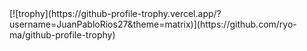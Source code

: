 <My github Stats./>
[![trophy](https://github-profile-trophy.vercel.app/?username=JuanPabloRios27&theme=matrix)](https://github.com/ryo-ma/github-profile-trophy)
